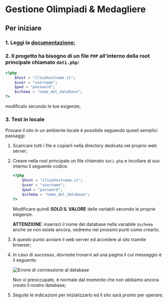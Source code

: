 # Gestione Olimpiadi & Medagliere

## Per iniziare

### 1. Leggi la [documentazione](https://ranghetto.github.io/ProgettoInformaticaMaturita2020);

### 2. Il progetto ha bisogno di un file `PHP` all'interno della root principale chiamato `dati.php`:
```php
<?php
    $host = "iltuohostname.it";
    $user = "username";
    $pwd = "password";
    $schema = "nome_del_database";
?>
```
modificalo secondo le tue esigenze;

### 3. Test in locale
Provare il sito in un ambiente locale è possibile seguendo questi semplici passaggi:
1. Scaricare tutti i file e copiarli nella directory dedicata nel proprio web server;
2. Creare nella root principale un file chiamato `dati.php` e incollare al suo interno il seguente codice:
    ```php
    <?php
        $host = "iltuohostname.it";
        $user = "username";
        $pwd = "password";
        $schema = "nome_del_database";
    ?>
    ```
    Modificare quindi **SOLO IL VALORE** delle variabili secondo le proprie esigenze.

    **ATTENZIONE**: inserisci il nome del database nella variabile `$schema` anche se non esiste ancora, vedremo nei prossimi punti come crearlo;
3. A questo punto avviare il web server ed accedere al sito tramite browser;
4. In caso di successo, dovreste trovarvi ad una pagina il cui messaggio è il seguente:

    ![Errore di connessione al database](./images/error-db-connection.png)

    Non vi preoccupate, è normale dal momento che non abbiamo ancora creato il nostro database;
5. Seguite le indicazioni per inizializzarlo ed il sito sarà pronto per operare;